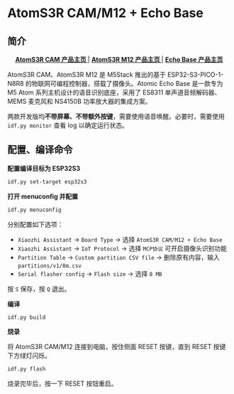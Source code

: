 # AtomS3R CAM/M12 + Echo Base

## 简介

<div align="center">
    <a href="https://docs.m5stack.com/zh_CN/core/AtomS3R%20Cam"><b> AtomS3R CAM 产品主页 </b></a>
    |
    <a href="https://docs.m5stack.com/zh_CN/core/AtomS3R-M12"><b> AtomS3R M12 产品主页 </b></a>
    |
    <a href="https://docs.m5stack.com/zh_CN/atom/Atomic%20Echo%20Base"><b> Echo Base 产品主页 </b></a>
</div>

AtomS3R CAM、AtomS3R M12 是 M5Stack 推出的基于 ESP32-S3-PICO-1-N8R8 的物联网可编程控制器，搭载了摄像头。Atomic Echo Base 是一款专为 M5 Atom 系列主机设计的语音识别底座，采用了 ES8311 单声道音频解码器、MEMS 麦克风和 NS4150B 功率放大器的集成方案。

两款开发版均**不带屏幕、不带额外按键**，需要使用语音唤醒。必要时，需要使用 `idf.py monitor` 查看 log 以确定运行状态。

## 配置、编译命令

**配置编译目标为 ESP32S3**

```bash
idf.py set-target esp32s3
```

**打开 menuconfig 并配置**

```bash
idf.py menuconfig
```

分别配置如下选项：

- `Xiaozhi Assistant` → `Board Type` → 选择 `AtomS3R CAM/M12 + Echo Base`
- `Xiaozhi Assistant` → `IoT Protocol` → 选择 `MCP协议` 可开启摄像头识别功能
- `Partition Table` → `Custom partition CSV file` → 删除原有内容，输入 `partitions/v1/8m.csv`
- `Serial flasher config` → `Flash size` → 选择 `8 MB`

按 `S` 保存，按 `Q` 退出。

**编译**

```bash
idf.py build
```

**烧录**

将 AtomS3R CAM/M12 连接到电脑，按住侧面 RESET 按键，直到 RESET 按键下方绿灯闪烁。

```bash
idf.py flash
```

烧录完毕后，按一下 RESET 按钮重启。
